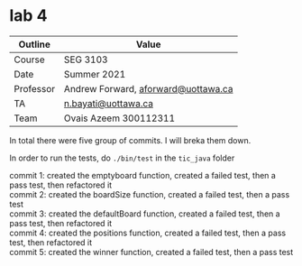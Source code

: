 # lab 4 
| Outline | Value |
| --- | --- |
| Course | SEG 3103 |
| Date | Summer 2021 |
| Professor | Andrew Forward, aforward@uottawa.ca |
| TA | n.bayati@uottawa.ca|
| Team | Ovais Azeem 300112311 |

In total there were five group of commits. I will breka them down. <br> 

In order to run the tests, do `./bin/test` in the `tic_java` folder <br> 

commit 1: created the emptyboard function, created a failed test, then a pass test, then refactored it <br>
commit 2: created the boardSize function, created a failed test, then a pass test <br>
commit 3: created the defaultBoard function, created a failed test, then a pass test, then refactored it <br>
commit 4: created the positions function, created a failed test, then a pass test, then refactored it <br>
commit 5: created the winner function, created a failed test, then a pass test <br>
